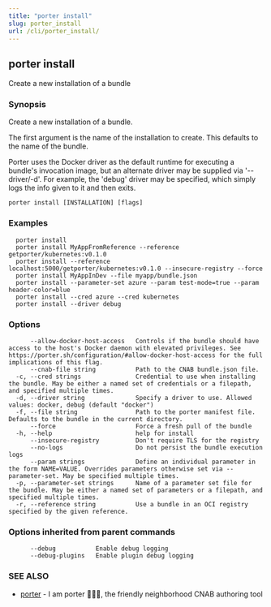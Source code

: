 ```yaml
---
title: "porter install"
slug: porter_install
url: /cli/porter_install/
---
```

## porter install

Create a new installation of a bundle

### Synopsis

Create a new installation of a bundle.

The first argument is the name of the installation to create. This defaults to the name of the bundle. 

Porter uses the Docker driver as the default runtime for executing a bundle's invocation image, but an alternate driver may be supplied via '--driver/-d'.
For example, the 'debug' driver may be specified, which simply logs the info given to it and then exits.

```
porter install [INSTALLATION] [flags]
```

### Examples

```
  porter install
  porter install MyAppFromReference --reference getporter/kubernetes:v0.1.0
  porter install --reference localhost:5000/getporter/kubernetes:v0.1.0 --insecure-registry --force
  porter install MyAppInDev --file myapp/bundle.json
  porter install --parameter-set azure --param test-mode=true --param header-color=blue
  porter install --cred azure --cred kubernetes
  porter install --driver debug

```

### Options

```
      --allow-docker-host-access   Controls if the bundle should have access to the host's Docker daemon with elevated privileges. See https://porter.sh/configuration/#allow-docker-host-access for the full implications of this flag.
      --cnab-file string           Path to the CNAB bundle.json file.
  -c, --cred strings               Credential to use when installing the bundle. May be either a named set of credentials or a filepath, and specified multiple times.
  -d, --driver string              Specify a driver to use. Allowed values: docker, debug (default "docker")
  -f, --file string                Path to the porter manifest file. Defaults to the bundle in the current directory.
      --force                      Force a fresh pull of the bundle
  -h, --help                       help for install
      --insecure-registry          Don't require TLS for the registry
      --no-logs                    Do not persist the bundle execution logs
      --param strings              Define an individual parameter in the form NAME=VALUE. Overrides parameters otherwise set via --parameter-set. May be specified multiple times.
  -p, --parameter-set strings      Name of a parameter set file for the bundle. May be either a named set of parameters or a filepath, and specified multiple times.
  -r, --reference string           Use a bundle in an OCI registry specified by the given reference.
```

### Options inherited from parent commands

```
      --debug           Enable debug logging
      --debug-plugins   Enable plugin debug logging
```

### SEE ALSO

* [porter](/cli/porter/)	 - I am porter 👩🏽‍✈️, the friendly neighborhood CNAB authoring tool

